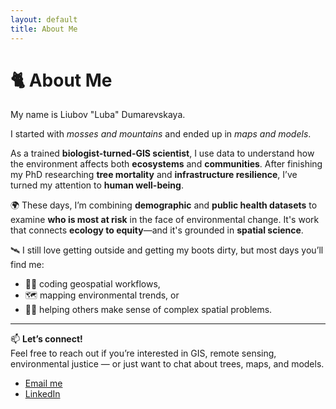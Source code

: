 ```yaml
---
layout: default
title: About Me
---
```


# 🐈 About Me

My name is Liubov "Luba" Dumarevskaya.

I started with *mosses and mountains* and ended up in *maps and models*.

As a trained **biologist-turned-GIS scientist**, I use data to understand how the environment affects both **ecosystems** and **communities**. After finishing my PhD researching **tree mortality** and **infrastructure resilience**, I’ve turned my attention to **human well-being**.

🌍 These days, I’m combining **demographic** and **public health datasets** to examine **who is most at risk** in the face of environmental change. It's work that connects **ecology to equity**—and it's grounded in **spatial science**.

🛰️ I still love getting outside and getting my boots dirty, but most days you’ll find me:
- 🧑‍💻 coding geospatial workflows,
- 🗺️ mapping environmental trends, or
- 👩‍🏫 helping others make sense of complex spatial problems.

---

📫 **Let’s connect!**  
Feel free to reach out if you’re interested in GIS, remote sensing, environmental justice — or just want to chat about trees, maps, and models.

- [Email me](luba.dm@gmail.com)  
- [LinkedIn](https://linkedin.com/in/liubov-dumarevskaya-phd-26020020)  


